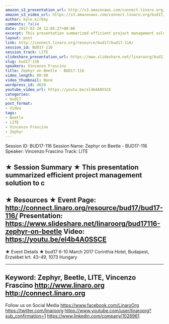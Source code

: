 ```yaml
---
amazon_s3_presentation_url: http://s3.amazonaws.com/connect.linaro.org/bud17/Presentations/BUD17-116-Zephyr-on-Beetle.pdf
amazon_s3_video_url: https://s3.amazonaws.com/connect.linaro.org/bud17/Videos/Monday/BUD17-116%20Zephyr%20on%20Beetle.mp4
author: kyle.kirkby
comments: false
date: 2017-02-28 12:05:27+00:00
excerpt: This presentation summarized efficient project management solution to c
layout: post
link: http://connect.linaro.org/resource/bud17/bud17-116/
session_id: BUD17-116
session_track: LITE
slideshare_presentation_url: https://www.slideshare.net/linaroorg/bud17116-zephyr-on-beetle
slug: bud17-116
speakers: Vincenzo Frascino
title: Zephyr on Beetle - BUD17-116
video_length: 00:00
video_thumbnail: None
wordpress_id: 4629
youtube_video_url: https://youtu.be/el4b4A0SSCE
categories:
- bud17
post_format:
- Video
tags:
- Beetle
- LITE
- Vincenzo Frascino
- Zephyr
---
```


Session ID: BUD17-116
Session Name: Zephyr on Beetle - BUD17-116
Speaker: Vincenzo Frascino
Track: LITE


★ Session Summary ★
This presentation summarized efficient project management solution to c
---------------------------------------------------
★ Resources ★
Event Page: http://connect.linaro.org/resource/bud17/bud17-116/
Presentation: https://www.slideshare.net/linaroorg/bud17116-zephyr-on-beetle
Video: https://youtu.be/el4b4A0SSCE
---------------------------------------------------

★ Event Details ★
bud17
6-10 March 2017
Corinthia Hotel, Budapest,
Erzsébet krt. 43-49,
1073 Hungary

---------------------------------------------------
Keyword: Zephyr, Beetle, LITE, Vincenzo Frascino
http://www.linaro.org
http://connect.linaro.org
---------------------------------------------------
Follow us on Social Media
https://www.facebook.com/LinaroOrg
https://twitter.com/linaroorg
https://www.youtube.com/user/linaroorg?sub_confirmation=1
https://www.linkedin.com/company/1026961
